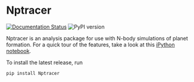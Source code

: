 # Nptracer
[![Documentation Status](https://readthedocs.org/projects/nptracer/badge/?version=latest)](https://nptracer.readthedocs.io/en/latest/?badge=latest) ![PyPI version](https://img.shields.io/pypi/v/nptracer.svg)

Nptracer is an analysis package for use with N-body simulations of planet formation. For a quick tour of the features, take a look at this [iPython notebook](https://github.com/spencerw/Nptracer/blob/main/tutorial.ipynb).

To install the latest release, run

```bash
pip install Nptracer
